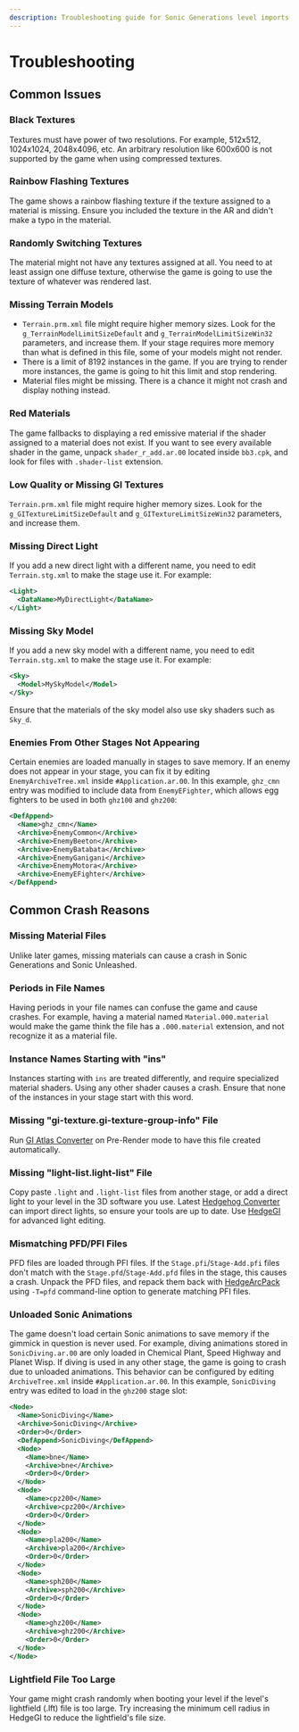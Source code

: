 ```yaml
---
description: Troubleshooting guide for Sonic Generations level imports
---
```

# Troubleshooting

## Common Issues

### Black Textures

Textures must have power of two resolutions. For example, 512x512, 1024x1024, 2048x4096, etc. An arbitrary resolution like 600x600 is not supported by the game when using compressed textures.

### Rainbow Flashing Textures

The game shows a rainbow flashing texture if the texture assigned to a material is missing. Ensure you included the texture in the AR and didn't make a typo in the material.

### Randomly Switching Textures

The material might not have any textures assigned at all. You need to at least assign one diffuse texture, otherwise the game is going to use the texture of whatever was rendered last.

### Missing Terrain Models

* `Terrain.prm.xml` file might require higher memory sizes. Look for the `g_TerrainModelLimitSizeDefault` and `g_TerrainModelLimitSizeWin32` parameters, and increase them. If your stage requires more memory than what is defined in this file, some of your models might not render.
* There is a limit of 8192 instances in the game. If you are trying to render more instances, the game is going to hit this limit and stop rendering.
* Material files might be missing. There is a chance it might not crash and display nothing instead.

### Red Materials

The game fallbacks to displaying a red emissive material if the shader assigned to a material does not exist. If you want to see every available shader in the game, unpack `shader_r_add.ar.00` located inside `bb3.cpk`, and look for files with `.shader-list` extension.

### Low Quality or Missing GI Textures

`Terrain.prm.xml` file might require higher memory sizes. Look for the `g_GITextureLimitSizeDefault` and `g_GITextureLimitSizeWin32` parameters, and increase them.

### Missing Direct Light

If you add a new direct light with a different name, you need to edit `Terrain.stg.xml` to make the stage use it. For example:

```xml
<Light>
  <DataName>MyDirectLight</DataName>
</Light>
```

### Missing Sky Model

If you add a new sky model with a different name, you need to edit `Terrain.stg.xml` to make the stage use it. For example:

```xml
<Sky>
  <Model>MySkyModel</Model>
</Sky>
```

Ensure that the materials of the sky model also use sky shaders such as `Sky_d`.

### Enemies From Other Stages Not Appearing

Certain enemies are loaded manually in stages to save memory. If an enemy does not appear in your stage, you can fix it by editing `EnemyArchiveTree.xml` inside `#Application.ar.00`. In this example, `ghz_cmn` entry was modified to include data from `EnemyEFighter`, which allows egg fighters to be used in both `ghz100` and `ghz200`:

```xml
<DefAppend>
  <Name>ghz_cmn</Name>
  <Archive>EnemyCommon</Archive>
  <Archive>EnemyBeeton</Archive>
  <Archive>EnemyBatabata</Archive>
  <Archive>EnemyGanigani</Archive>
  <Archive>EnemyMotora</Archive>
  <Archive>EnemyEFighter</Archive>
</DefAppend>
```

## Common Crash Reasons

### Missing Material Files

Unlike later games, missing materials can cause a crash in Sonic Generations and Sonic Unleashed.

### Periods in File Names

Having periods in your file names can confuse the game and cause crashes. For example, having a material named `Material.000.material` would make the game think the file has a `.000.material` extension, and not recognize it as a material file.

### Instance Names Starting with "ins"

Instances starting with `ins` are treated differently, and require specialized material shaders. Using any other shader causes a crash. Ensure that none of the instances in your stage start with this word.

### Missing "gi-texture.gi-texture-group-info" File

Run [GI Atlas Converter](/tools/hedgehog-engine/blueblur/levels) on Pre-Render mode to have this file created automatically.

### Missing "light-list.light-list" File

Copy paste `.light` and `.light-list` files from another stage, or add a direct light to your level in the 3D software you use. Latest [Hedgehog Converter](/tools/hedgehog-engine/blueblur/levels) can import direct lights, so ensure your tools are up to date. Use [HedgeGI](/tools/hedgehog-engine/common/lighting) for advanced light editing.

### Mismatching PFD/PFI Files

PFD files are loaded through PFI files. If the `Stage.pfi`/`Stage-Add.pfi` files don't match with the `Stage.pfd`/`Stage-Add.pfd` files in the stage, this causes a crash. Unpack the PFD files, and repack them back with [HedgeArcPack](/tools/hedgehog-engine/common/files) using `-T=pfd` command-line option to generate matching PFI files.

### Unloaded Sonic Animations

The game doesn't load certain Sonic animations to save memory if the gimmick in question is never used. For example, diving animations stored in `SonicDiving.ar.00` are only loaded in Chemical Plant, Speed Highway and Planet Wisp. If diving is used in any other stage, the game is going to crash due to unloaded animations. This behavior can be configured by editing `ArchiveTree.xml` inside `#Application.ar.00`. In this example, `SonicDiving` entry was edited to load in the `ghz200` stage slot:

```xml
<Node>
  <Name>SonicDiving</Name>
  <Archive>SonicDiving</Archive>
  <Order>0</Order>
  <DefAppend>SonicDiving</DefAppend>
  <Node>
    <Name>bne</Name>
    <Archive>bne</Archive>
    <Order>0</Order>
  </Node>
  <Node>
    <Name>cpz200</Name>
    <Archive>cpz200</Archive>
    <Order>0</Order>
  </Node>
  <Node>
    <Name>pla200</Name>
    <Archive>pla200</Archive>
    <Order>0</Order>
  </Node>
  <Node>
    <Name>sph200</Name>
    <Archive>sph200</Archive>
    <Order>0</Order>
  </Node>
  <Node>
    <Name>ghz200</Name>
    <Archive>ghz200</Archive>
    <Order>0</Order>
  </Node>  
</Node>
```

### Lightfield File Too Large
Your game might crash randomly when booting your level if the level's lightfield (.lft) file is too large. Try increasing the minimum cell radius in HedgeGI to reduce the lightfield's file size.
